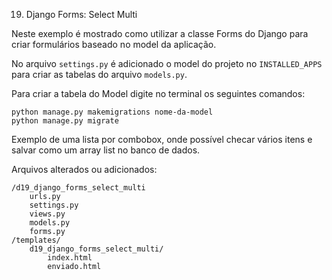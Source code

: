 19. Django Forms: Select Multi

Neste exemplo é mostrado como utilizar a classe Forms do Django para criar formulários baseado no model da aplicação.

No arquivo `settings.py` é adicionado o model do projeto no `INSTALLED_APPS` para criar as tabelas do arquivo `models.py`.

Para criar a tabela do Model digite no terminal os seguintes comandos:

    python manage.py makemigrations nome-da-model
    python manage.py migrate

Exemplo de uma lista por combobox, onde possível checar vários itens e salvar como um array list no banco de dados.

Arquivos alterados ou adicionados:

    /d19_django_forms_select_multi
        urls.py
        settings.py
        views.py
        models.py
        forms.py
    /templates/
        d19_django_forms_select_multi/
            index.html
            enviado.html
